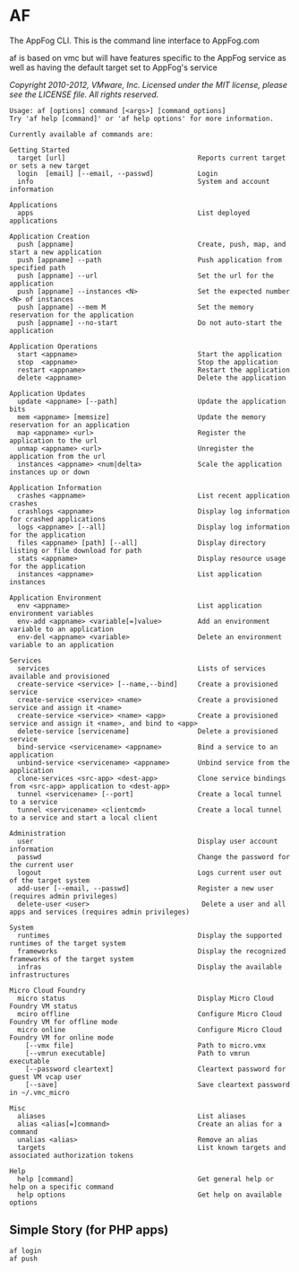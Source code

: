 # AF

The AppFog CLI. This is the command line interface to AppFog.com

af is based on vmc but will have features specific to the AppFog service as well as having the default target set to AppFog's service

_Copyright 2010-2012, VMware, Inc. Licensed under the
MIT license, please see the LICENSE file.  All rights reserved._

    Usage: af [options] command [<args>] [command_options]
    Try 'af help [command]' or 'af help options' for more information.

    Currently available af commands are:

    Getting Started
      target [url]                                 Reports current target or sets a new target
      login  [email] [--email, --passwd]           Login
      info                                         System and account information

    Applications
      apps                                         List deployed applications

    Application Creation
      push [appname]                               Create, push, map, and start a new application
      push [appname] --path                        Push application from specified path
      push [appname] --url                         Set the url for the application
      push [appname] --instances <N>               Set the expected number <N> of instances
      push [appname] --mem M                       Set the memory reservation for the application
      push [appname] --no-start                    Do not auto-start the application

    Application Operations
      start <appname>                              Start the application
      stop  <appname>                              Stop the application
      restart <appname>                            Restart the application
      delete <appname>                             Delete the application

    Application Updates
      update <appname> [--path]                    Update the application bits
      mem <appname> [memsize]                      Update the memory reservation for an application
      map <appname> <url>                          Register the application to the url
      unmap <appname> <url>                        Unregister the application from the url
      instances <appname> <num|delta>              Scale the application instances up or down

    Application Information
      crashes <appname>                            List recent application crashes
      crashlogs <appname>                          Display log information for crashed applications
      logs <appname> [--all]                       Display log information for the application
      files <appname> [path] [--all]               Display directory listing or file download for path
      stats <appname>                              Display resource usage for the application
      instances <appname>                          List application instances

    Application Environment
      env <appname>                                List application environment variables
      env-add <appname> <variable[=]value>         Add an environment variable to an application
      env-del <appname> <variable>                 Delete an environment variable to an application

    Services
      services                                     Lists of services available and provisioned
      create-service <service> [--name,--bind]     Create a provisioned service
      create-service <service> <name>              Create a provisioned service and assign it <name>
      create-service <service> <name> <app>        Create a provisioned service and assign it <name>, and bind to <app>
      delete-service [servicename]                 Delete a provisioned service
      bind-service <servicename> <appname>         Bind a service to an application
      unbind-service <servicename> <appname>       Unbind service from the application
      clone-services <src-app> <dest-app>          Clone service bindings from <src-app> application to <dest-app>
      tunnel <servicename> [--port]                Create a local tunnel to a service
      tunnel <servicename> <clientcmd>             Create a local tunnel to a service and start a local client

    Administration
      user                                         Display user account information
      passwd                                       Change the password for the current user
      logout                                       Logs current user out of the target system
      add-user [--email, --passwd]                 Register a new user (requires admin privileges)
      delete-user <user>                            Delete a user and all apps and services (requires admin privileges)

    System
      runtimes                                     Display the supported runtimes of the target system
      frameworks                                   Display the recognized frameworks of the target system
      infras                                       Display the available infrastructures

    Micro Cloud Foundry
      micro status                                 Display Micro Cloud Foundry VM status
      mciro offline                                Configure Micro Cloud Foundry VM for offline mode
      micro online                                 Configure Micro Cloud Foundry VM for online mode
        [--vmx file]                               Path to micro.vmx
        [--vmrun executable]                       Path to vmrun executable
        [--password cleartext]                     Cleartext password for guest VM vcap user
        [--save]                                   Save cleartext password in ~/.vmc_micro

    Misc
      aliases                                      List aliases
      alias <alias[=]command>                      Create an alias for a command
      unalias <alias>                              Remove an alias
      targets                                      List known targets and associated authorization tokens

    Help
      help [command]                               Get general help or help on a specific command
      help options                                 Get help on available options

## Simple Story (for PHP apps)

    af login
    af push
